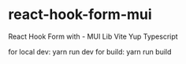 # react-hook-form-mui
React Hook Form with - 
MUI Lib
Vite
Yup
Typescript


for local dev: yarn run dev
for build: yarn run build